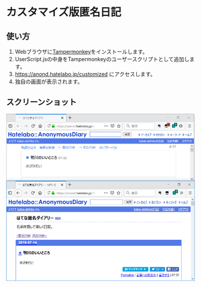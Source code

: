 # カスタマイズ版匿名日記

## 使い方

1. Webブラウザに[Tampermonkey](https://www.tampermonkey.net/)をインストールします。
1. UserScript.jsの中身をTampermonkeyのユーザースクリプトとして追加します。
1. https://anond.hatelabo.jp/customized にアクセスします。
1. 独自の画面が表示されます。

## スクリーンショット

![](readme/Sample.png)
